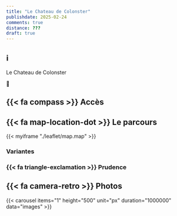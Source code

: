 ```yaml
---
title: "Le Chateau de Colonster"
publishdate: 2025-02-24
comments: true
distance: ???
draft: true
---
```


## ℹ️

Le Chateau de Colonster

🥾

## {{< fa compass >}} Accès

## {{< fa map-location-dot >}} Le parcours

{{< myiframe "./leaflet/map.map" >}}

### Variantes

### {{< fa triangle-exclamation >}} Prudence

## {{< fa camera-retro >}} Photos

{{< carousel items="1" height="500" unit="px" duration="1000000" data="images" >}}

